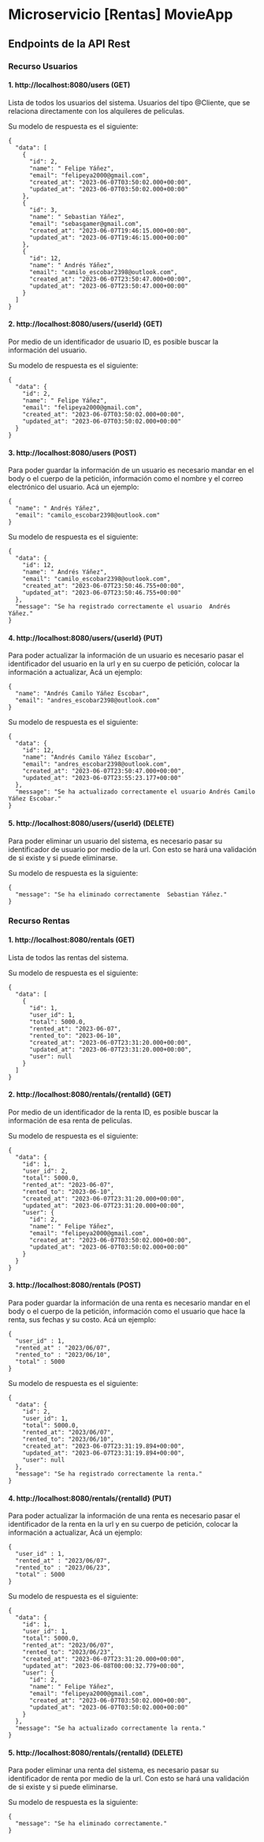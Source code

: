 # Microservicio [Rentas] MovieApp

## Endpoints de la API Rest

### Recurso Usuarios

#### 1. http://localhost:8080/users (GET)

Lista de todos los usuarios del sistema. Usuarios del tipo @Cliente, que se relaciona
directamente con los alquileres de peliculas.

Su modelo de respuesta es el siguiente:

```
{
  "data": [
    {
      "id": 2,
      "name": " Felipe Yáñez",
      "email": "felipeya2000@gmail.com",
      "created_at": "2023-06-07T03:50:02.000+00:00",
      "updated_at": "2023-06-07T03:50:02.000+00:00"
    },
    {
      "id": 3,
      "name": " Sebastian Yáñez",
      "email": "sebasgamer@gmail.com",
      "created_at": "2023-06-07T19:46:15.000+00:00",
      "updated_at": "2023-06-07T19:46:15.000+00:00"
    },
    {
      "id": 12,
      "name": " Andrés Yáñez",
      "email": "camilo_escobar2398@outlook.com",
      "created_at": "2023-06-07T23:50:47.000+00:00",
      "updated_at": "2023-06-07T23:50:47.000+00:00"
    }
  ]
}
```

#### 2. http://localhost:8080/users/{userId} (GET)

Por medio de un identificador de usuario ID, es posible buscar la información del usuario.

Su modelo de respuesta es el siguiente:

```
{
  "data": {
    "id": 2,
    "name": " Felipe Yáñez",
    "email": "felipeya2000@gmail.com",
    "created_at": "2023-06-07T03:50:02.000+00:00",
    "updated_at": "2023-06-07T03:50:02.000+00:00"
  }
}
```

#### 3. http://localhost:8080/users (POST)

Para poder guardar la información de un usuario es necesario mandar en el body o el cuerpo de la petición,
información como el nombre y el correo electrónico del usuario. Acá un ejemplo:

```
{
  "name": " Andrés Yáñez",
  "email": "camilo_escobar2398@outlook.com"
}
```

Su modelo de respuesta es el siguiente:

```
{
  "data": {
    "id": 12,
    "name": " Andrés Yáñez",
    "email": "camilo_escobar2398@outlook.com",
    "created_at": "2023-06-07T23:50:46.755+00:00",
    "updated_at": "2023-06-07T23:50:46.755+00:00"
  },
  "message": "Se ha registrado correctamente el usuario  Andrés Yáñez."
}
```

#### 4. http://localhost:8080/users/{userId} (PUT)

Para poder actualizar la información de un usuario es necesario pasar el identificador del usuario en la url y en su
cuerpo de petición, colocar la información a actualizar, Acá un ejemplo:

```
{
  "name": "Andrés Camilo Yáñez Escobar",
  "email": "andres_escobar2398@outlook.com"
}
```

Su modelo de respuesta es el siguiente:

```
{
  "data": {
    "id": 12,
    "name": "Andrés Camilo Yáñez Escobar",
    "email": "andres_escobar2398@outlook.com",
    "created_at": "2023-06-07T23:50:47.000+00:00",
    "updated_at": "2023-06-07T23:55:23.177+00:00"
  },
  "message": "Se ha actualizado correctamente el usuario Andrés Camilo Yáñez Escobar."
}
```

#### 5. http://localhost:8080/users/{userId} (DELETE)

Para poder eliminar un usuario del sistema, es necesario pasar su identificador de usuario por medio de la url. Con esto
se hará una validación de si existe y si puede eliminarse.

Su modelo de respuesta es la siguiente:

```
{
  "message": "Se ha eliminado correctamente  Sebastian Yáñez."
}
```

### Recurso Rentas

#### 1. http://localhost:8080/rentals (GET)

Lista de todos las rentas del sistema.

Su modelo de respuesta es el siguiente:

```
{
  "data": [
    {
      "id": 1,
      "user_id": 1,
      "total": 5000.0,
      "rented_at": "2023-06-07",
      "rented_to": "2023-06-10",
      "created_at": "2023-06-07T23:31:20.000+00:00",
      "updated_at": "2023-06-07T23:31:20.000+00:00",
      "user": null
    }
  ]
}
```

#### 2. http://localhost:8080/rentals/{rentalId} (GET)

Por medio de un identificador de la renta ID, es posible buscar la información de esa renta de peliculas.

Su modelo de respuesta es el siguiente:

```
{
  "data": {
    "id": 1,
    "user_id": 2,
    "total": 5000.0,
    "rented_at": "2023-06-07",
    "rented_to": "2023-06-10",
    "created_at": "2023-06-07T23:31:20.000+00:00",
    "updated_at": "2023-06-07T23:31:20.000+00:00",
    "user": {
      "id": 2,
      "name": " Felipe Yáñez",
      "email": "felipeya2000@gmail.com",
      "created_at": "2023-06-07T03:50:02.000+00:00",
      "updated_at": "2023-06-07T03:50:02.000+00:00"
    }
  }
}
```

#### 3. http://localhost:8080/rentals (POST)

Para poder guardar la información de una renta es necesario mandar en el body o el cuerpo de la petición,
información como el usuario que hace la renta, sus fechas y su costo. Acá un ejemplo:

```
{
  "user_id" : 1,
  "rented_at" : "2023/06/07",
  "rented_to" : "2023/06/10",
  "total" : 5000
}
```

Su modelo de respuesta es el siguiente:

```
{
  "data": {
    "id": 2,
    "user_id": 1,
    "total": 5000.0,
    "rented_at": "2023/06/07",
    "rented_to": "2023/06/10",
    "created_at": "2023-06-07T23:31:19.894+00:00",
    "updated_at": "2023-06-07T23:31:19.894+00:00",
    "user": null
  },
  "message": "Se ha registrado correctamente la renta."
}
```

#### 4. http://localhost:8080/rentals/{rentalId} (PUT)

Para poder actualizar la información de una renta es necesario pasar el identificador de la renta en la url y en su
cuerpo de petición, colocar la información a actualizar, Acá un ejemplo:

```
{
  "user_id" : 1,
  "rented_at" : "2023/06/07",
  "rented_to" : "2023/06/23",
  "total" : 5000
}
```

Su modelo de respuesta es el siguiente:

```
{
  "data": {
    "id": 1,
    "user_id": 1,
    "total": 5000.0,
    "rented_at": "2023/06/07",
    "rented_to": "2023/06/23",
    "created_at": "2023-06-07T23:31:20.000+00:00",
    "updated_at": "2023-06-08T00:00:32.779+00:00",
    "user": {
      "id": 2,
      "name": " Felipe Yáñez",
      "email": "felipeya2000@gmail.com",
      "created_at": "2023-06-07T03:50:02.000+00:00",
      "updated_at": "2023-06-07T03:50:02.000+00:00"
    }
  },
  "message": "Se ha actualizado correctamente la renta."
}
```

#### 5. http://localhost:8080/rentals/{rentalId} (DELETE)

Para poder eliminar una renta del sistema, es necesario pasar su identificador de renta por medio de la url. Con esto
se hará una validación de si existe y si puede eliminarse.

Su modelo de respuesta es la siguiente:

```
{
  "message": "Se ha eliminado correctamente."
}
```